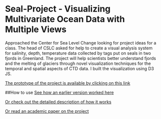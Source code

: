 # Seal-Project - Visualizing Multivariate Ocean Data with Multiple Views
Approached the Center for Sea Level Change looking for project ideas for a class. The head of CSLC asked for help to create a visual analysis system for salinity, depth, temperature data collected by tags put on seals in two fjords in Greenland. The project will help scientists better understand fjords and the melting of glaciers through novel visualization techniques for the temporal and spatial aspects of CTD data. I built the visualization using D3 JS.

[The prototype of the project is available by clicking on this link](http://sealproject.herokuapp.com)

##How to use
[See how an earlier version worked here](https://www.youtube.com/watch?v=aJQq8xtyHqA)

[Or check out the detailed description of how it works](http://sealproject.herokuapp.com/instruction)

[Or read an academic paper on the project](http://sealproject.herokuapp.com/paper)
